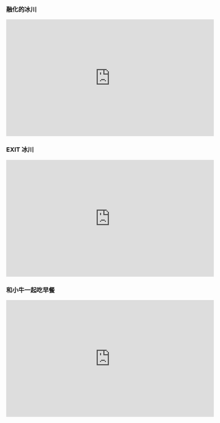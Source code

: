 ### 融化的冰川

<p align="center">
<iframe max-width="90vw" width="560" height="315" src="https://www.youtube.com/embed/E78qDeWfAwY?si=EHZac5MSaoXN5_Un" title="YouTube video player" frameborder="0" allow="accelerometer; autoplay; clipboard-write; encrypted-media; gyroscope; picture-in-picture; web-share" referrerpolicy="strict-origin-when-cross-origin" allowfullscreen></iframe>
</p>

### EXIT 冰川
<p align="center">
<iframe max-width="90vw" width="560" height="315" src="https://www.youtube.com/embed/UraHl_wiCPA?si=lM-dyRFYoslaGANx" title="YouTube video player" frameborder="0" allow="accelerometer; autoplay; clipboard-write; encrypted-media; gyroscope; picture-in-picture; web-share" referrerpolicy="strict-origin-when-cross-origin" allowfullscreen>
</iframe>
</p>

### 和小牛一起吃早餐

<p align="center">
<iframe max-width="90vw" width="560" height="315" src="https://www.youtube.com/embed/YfMMwu7Ljis?si=D4jYStuz4TMLRNOl" title="YouTube video player" frameborder="0" allow="accelerometer; autoplay; clipboard-write; encrypted-media; gyroscope; picture-in-picture; web-share" referrerpolicy="strict-origin-when-cross-origin" allowfullscreen></iframe>
</p>

